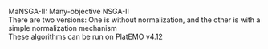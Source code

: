 MaNSGA-II: Many-objective NSGA-II
<br>
There are two versions: One is without normalization, and the other is with a simple normalization mechanism 
<br>
These algorithms can be run on PlatEMO v4.12
